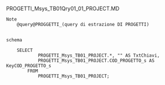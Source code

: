 PROGETTI_Msys_TB01Qry01_01_PROJECT.MD


	Note
		@query@PROGGETTI_(query di estrazione DI PROGETTI)


	schema

		SELECT 
				PROGETTI_Msys_TB01_PROJECT.*, "" AS TxtChiavi, 
				PROGETTI_Msys_TB01_PROJECT.COD_PROGETTO_s AS KeyCOD_PROGETTO_s
			FROM 
				PROGETTI_Msys_TB01_PROJECT;
